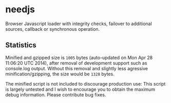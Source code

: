 needjs
======

Browser Javascript loader with integrity checks, failover to additional sources, callback or synchronous operation.

Statistics
------

Minified and gzipped size is `1005` bytes (auto-updated on Mon Apr 28 11:06:20 UTC 2014), after removal of development support such as console.log output. Without this removal and slightly less agressive minification/gzipping, the size would be `1328` bytes.

The minified script is not included to discourage production use: This script is largely untested and I wish to encourage you to obtain the maximum debug information. Please contribute bug fixes.

